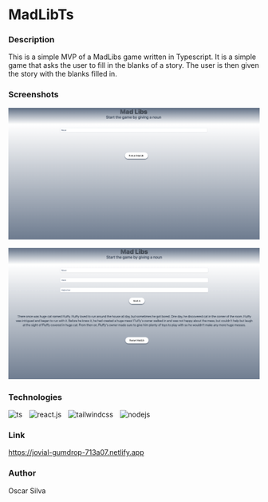 # MadLibTs

### Description

This is a simple MVP of a MadLibs game written in Typescript. It is a simple game that asks the user to fill in the blanks of a story. The user is then given the story with the blanks filled in.

### Screenshots

![Screenshot of MadLibTs](Start_of_Game.png)

![Screenshot of Full game](Full_Game.png)

### Technologies

<div style="display: inline_block; margin-top: 15px;">
    <img alt="ts" height="45" width="45" style="margin-right: 10px;"  src="https://cdn.jsdelivr.net/gh/devicons/devicon/icons/typescript/typescript-original.svg" />
    <img alt="react.js" height="45" width="45" style="margin-right: 10px;"  src="https://cdn.jsdelivr.net/gh/devicons/devicon/icons/react/react-original.svg" />
    <img alt="tailwindcss" height="45" width="45" style="margin-right: 10px;" src="https://cdn.jsdelivr.net/gh/devicons/devicon/icons/tailwindcss/tailwindcss-plain.svg" />
    <img alt="nodejs" height="45" width="45" style="margin-right: 10px;"  src="https://cdn.jsdelivr.net/gh/devicons/devicon/icons/nodejs/nodejs-original.svg" />
 </div>

### Link

https://jovial-gumdrop-713a07.netlify.app

### Author

Oscar Silva
